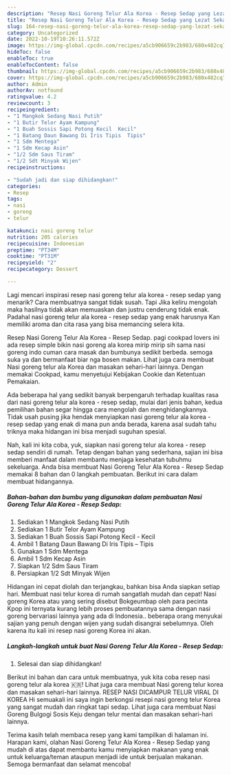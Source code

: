 ```yaml
---
description: "Resep Nasi Goreng Telur Ala Korea - Resep Sedap yang Lezat Sekali"
title: "Resep Nasi Goreng Telur Ala Korea - Resep Sedap yang Lezat Sekali"
slug: 164-resep-nasi-goreng-telur-ala-korea-resep-sedap-yang-lezat-sekali
category: Uncategorized
date: 2022-10-19T10:26:11.572Z
image: https://img-global.cpcdn.com/recipes/a5cb906659c2b983/680x482cq70/nasi-goreng-telur-ala-korea-resep-sedap-foto-resep-utama.jpg
hideToc: false
enableToc: true
enableTocContent: false
thumbnail: https://img-global.cpcdn.com/recipes/a5cb906659c2b983/680x482cq70/nasi-goreng-telur-ala-korea-resep-sedap-foto-resep-utama.jpg
cover: https://img-global.cpcdn.com/recipes/a5cb906659c2b983/680x482cq70/nasi-goreng-telur-ala-korea-resep-sedap-foto-resep-utama.jpg
author: Admin
authorAv: notfound
ratingvalue: 4.2
reviewcount: 3
recipeingredient:
- "1 Mangkok Sedang Nasi Putih"
- "1 Butir Telor Ayam Kampung"
- "1 Buah Sossis Sapi Potong Kecil  Kecil"
- "1 Batang Daun Bawang Di Iris Tipis  Tipis"
- "1 Sdm Mentega"
- "1 Sdm Kecap Asin"
- "1/2 Sdm Saus Tiram"
- "1/2 Sdt Minyak Wijen"
recipeinstructions:

- "Sudah jadi dan siap dihidangkan!"
categories:
- Resep
tags:
- nasi
- goreng
- telur

katakunci: nasi goreng telur 
nutrition: 205 calories
recipecuisine: Indonesian
preptime: "PT34M"
cooktime: "PT31M"
recipeyield: "2"
recipecategory: Dessert

---
```



Lagi mencari inspirasi resep nasi goreng telur ala korea - resep sedap yang menarik? Cara membuatnya sangat tidak susah. Tapi Jika keliru mengolah maka hasilnya tidak akan memuaskan dan justru cenderung tidak enak. Padahal nasi goreng telur ala korea - resep sedap yang enak harusnya Kan memiliki aroma dan cita rasa yang bisa memancing selera kita.


Resep Nasi Goreng Telur Ala Korea - Resep Sedap. pagi cookpad lovers ini ada resep simple bikin nasi goreng ala korea mirip mirip sih sama nasi goreng indo cuman cara masak dan bumbunya sedikit berbeda. semoga suka ya dan bermanfaat biar nga bosen makan. Lihat juga cara membuat Nasi goreng telur ala Korea dan masakan sehari-hari lainnya. Dengan memakai Cookpad, kamu menyetujui Kebijakan Cookie dan Ketentuan Pemakaian.

Ada beberapa hal yang sedikit banyak berpengaruh terhadap kualitas rasa dari nasi goreng telur ala korea - resep sedap, mulai dari jenis bahan, kedua pemilihan bahan segar hingga cara mengolah dan menghidangkannya. Tidak usah pusing jika hendak menyiapkan nasi goreng telur ala korea - resep sedap yang enak di mana pun anda berada, karena asal sudah tahu triknya maka hidangan ini bisa menjadi suguhan spesial.


Nah, kali ini kita coba, yuk, siapkan nasi goreng telur ala korea - resep sedap sendiri di rumah. Tetap dengan bahan yang sederhana, sajian ini bisa memberi manfaat dalam membantu menjaga kesehatan tubuhmu sekeluarga. Anda bisa membuat Nasi Goreng Telur Ala Korea - Resep Sedap memakai 8 bahan dan 0 langkah pembuatan. Berikut ini cara dalam membuat hidangannya.

<!--inarticleads1-->

##### Bahan-bahan dan bumbu yang digunakan dalam pembuatan Nasi Goreng Telur Ala Korea - Resep Sedap:

1. Sediakan 1 Mangkok Sedang Nasi Putih
1. Sediakan 1 Butir Telor Ayam Kampung
1. Sediakan 1 Buah Sossis Sapi Potong Kecil - Kecil
1. Ambil 1 Batang Daun Bawang Di Iris Tipis – Tipis
1. Gunakan 1 Sdm Mentega
1. Ambil 1 Sdm Kecap Asin
1. Siapkan 1/2 Sdm Saus Tiram
1. Persiapkan 1/2 Sdt Minyak Wijen


Hidangan ini cepat diolah dan terjangkau, bahkan bisa Anda siapkan setiap hari. Membuat nasi telur korea di rumah sangatlah mudah dan cepat! Nasi goreng Korea atau yang sering disebut Bokgeumbap oleh para pecinta Kpop ini ternyata kurang lebih proses pembuatannya sama dengan nasi goreng bervariasi lainnya yang ada di Indonesia.. beberapa orang menyukai sajian yang penuh dengan wijen yang sudah disangrai sebelumnya. Oleh karena itu kali ini resep nasi goreng Korea ini akan. 

<!--inarticleads2-->

##### Langkah-langkah untuk buat Nasi Goreng Telur Ala Korea - Resep Sedap:


1. Selesai dan siap dihidangkan!

Berikut ini bahan dan cara untuk membuatnya, yuk kita coba resep nasi goreng telur ala korea 🇰🇷! Lihat juga cara membuat Nasi goreng telur korea dan masakan sehari-hari lainnya. RESEP NASI DICAMPUR TELUR VIRAL DI KOREA Hi semuakali ini saya ingin berkongsi resepi nasi goreng telur Korea yang sangat mudah dan ringkat tapi sedap. Lihat juga cara membuat Nasi Goreng Bulgogi Sosis Keju dengan telur mentai dan masakan sehari-hari lainnya. 

Terima kasih telah membaca resep yang kami tampilkan di halaman ini. Harapan kami, olahan Nasi Goreng Telur Ala Korea - Resep Sedap yang mudah di atas dapat membantu kamu menyiapkan makanan yang enak untuk keluarga/teman ataupun menjadi ide untuk berjualan makanan. Semoga bermanfaat dan selamat mencoba!
